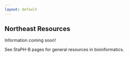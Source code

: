 ```yaml
---
layout: default
---
```


## Northeast Resources

Information coming soon!

See StaPH-B pages for general resources in bioinformatics.

